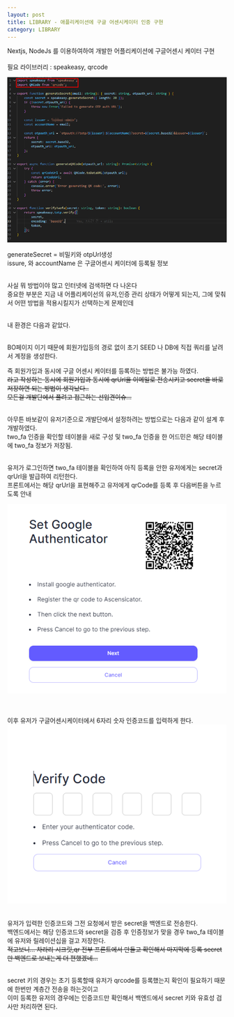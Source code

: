 ```yaml
---
layout: post
title: LIBRARY - 애플리케이션에 구글 어센시케이터 인증 구현
category: LIBRARY
---
```


Nextjs, NodeJs 를 이용하여하여 개발한 어플리케이션에 구글어센시 케이터 구현
<br><br>
필요 라이브러리 : speakeasy, qrcode

![scrennsh](/public/img/20240806/20240806_00.png)

generateSecret = 비밀키와 otpUrl생성  
issure, 와 accountName 은 구글어센시 케이터에 등록될 정보
<br><br>

사실 뭐 방법이야 많고 인터넷에 검색하면 다 나온다  
중요한 부분은 지금 내 어플리케이선의 유저,인증 관리 상태가 어떻게 되는지, 그에 맞춰서 어떤 방법을 적용시킬지가 선택하는게 문제인데
<br><br>

내 환경은 다음과 같았다.
<br><br>

BO페이지 이기 때문에 회원가입등의 경로 없이 초기 SEED 나 DB에 직접 쿼리를 날려서 계정을 생성한다.

즉 회원가입과 동시에 구글 어센시 케이터를 등록하는 방법은 불가능 하였다.  
<s>라고 작성하는 동시에 회원가입과 동시에 qrUrl을 이메일로 전송시키고 secret을 바로 저장하면 되는 방법이 생각났다..<br>
모든걸 개발단에서 풀려고 접근하는 선입견이슈...</s>
<br><br>

아무튼 바보같이 유저기준으로 개발단에서 설정하려는 방법으로는 다음과 같이 설계 후 개발하였다.  
two_fa 인증을 확인할 테이블을 새로 구성 및 two_fa 인증을 한 어드민은 해당 테이블에 two_fa 정보가 저장됨.
<br><br>

유저가 로그인하면 two_fa 테이블을 확인하여 아직 등록을 안한 유저에게는 secret과 qrUrl을 발급하여 리턴한다.  
프론트에서는 해당 qrUrl을 표현해주고 유저에게 qrCode를 등록 후 다음버튼을 누르도록 안내

![scrennsh](/public/img/20240806/20240806_01.png)  
<br><br>

이후 유저가 구글어센시케이터에서 6자리 숫자 인증코드를 입력하게 한다.  
![scrennsh](/public/img/20240806/20240806_02.png)
<br><br>

유저가 입력한 인증코드와 그전 요청에서 받은 secret을 백엔드로 전송한다.  
백엔드에서는 해당 인증코드와 secret을 검증 후 인증정보가 맞을 경우 two_fa 테이블에 유저와 릴레이션십을 걸고 저장한다.  
<s>적고보니... 차라리 시크릿,qr 전부 프론트에서 만들고 확인해서 마지막에 등록 secret만 백엔드로 보내는게 더 편했겠네...</s>
<br><br>

secret 키의 경우는 초기 등록할때 유저가 qrcode를 등록했는지 확인이 필요하기 때문에 한번만 계층간 전송을 하는것이고  
이미 등록한 유저의 경우에는 인증코드만 확인해서 백엔드에서 secret 키와 유효성 검사만 처리하면 된다.
